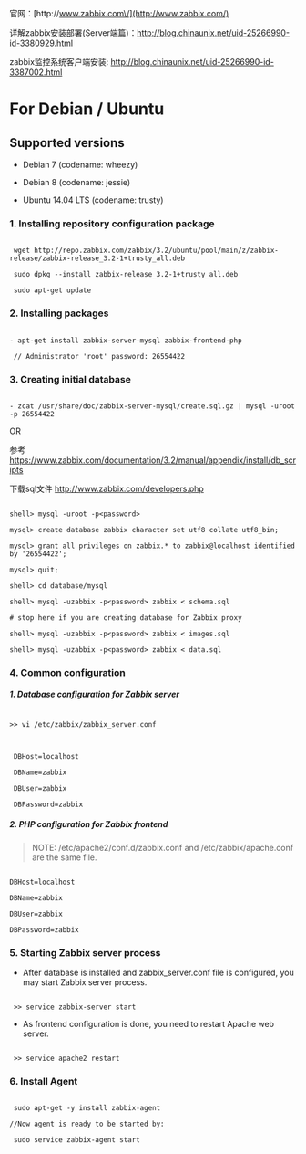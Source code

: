 官网：[http:\/\/www.zabbix.com\/](http://www.zabbix.com/)

详解zabbix安装部署\(Server端篇\)：[http:\/\/blog.chinaunix.net\/uid-25266990-id-3380929.html](http://blog.chinaunix.net/uid-25266990-id-3380929.html)

zabbix监控系统客户端安装: [http:\/\/blog.chinaunix.net\/uid-25266990-id-3387002.html](http://blog.chinaunix.net/uid-25266990-id-3387002.html)

# For Debian / Ubuntu



## Supported versions



- Debian 7 (codename: wheezy)

- Debian 8 (codename: jessie)

- Ubuntu 14.04 LTS (codename: trusty)



### 1. Installing repository configuration package

```

 wget http://repo.zabbix.com/zabbix/3.2/ubuntu/pool/main/z/zabbix-release/zabbix-release_3.2-1+trusty_all.deb

 sudo dpkg --install zabbix-release_3.2-1+trusty_all.deb
 
 sudo apt-get update

```



### 2. Installing packages

```

- apt-get install zabbix-server-mysql zabbix-frontend-php

 // Administrator 'root' password: 26554422

```



### 3. Creating initial database

```

- zcat /usr/share/doc/zabbix-server-mysql/create.sql.gz | mysql -uroot -p 26554422

```

OR

参考 https://www.zabbix.com/documentation/3.2/manual/appendix/install/db_scripts

下载sql文件 http://www.zabbix.com/developers.php

```

shell> mysql -uroot -p<password>

mysql> create database zabbix character set utf8 collate utf8_bin;

mysql> grant all privileges on zabbix.* to zabbix@localhost identified by '26554422';

mysql> quit;

shell> cd database/mysql

shell> mysql -uzabbix -p<password> zabbix < schema.sql

# stop here if you are creating database for Zabbix proxy

shell> mysql -uzabbix -p<password> zabbix < images.sql

shell> mysql -uzabbix -p<password> zabbix < data.sql

```



### 4. Common configuration



##### 1. Database configuration for Zabbix server

```

>> vi /etc/zabbix/zabbix_server.conf



 DBHost=localhost

 DBName=zabbix

 DBUser=zabbix

 DBPassword=zabbix

```



##### 2. PHP configuration for Zabbix frontend

> NOTE: /etc/apache2/conf.d/zabbix.conf and /etc/zabbix/apache.conf are the same file.

```

DBHost=localhost

DBName=zabbix

DBUser=zabbix

DBPassword=zabbix

```



### 5. Starting Zabbix server process


- After database is installed and zabbix_server.conf file is configured, you may start Zabbix server process.

```

 >> service zabbix-server start

```

- As frontend configuration is done, you need to restart Apache web server.

```

 >> service apache2 restart

```



### 6. Install Agent

```

 sudo apt-get -y install zabbix-agent

//Now agent is ready to be started by:

 sudo service zabbix-agent start

```
